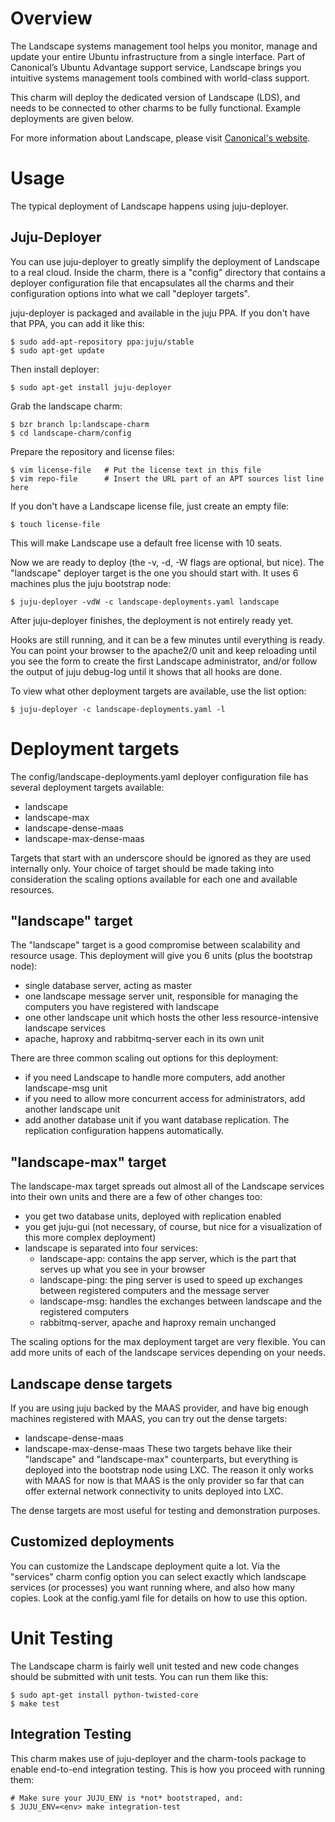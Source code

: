 Overview
========

The Landscape systems management tool helps you monitor, manage and update your
entire Ubuntu infrastructure from a single interface. Part of Canonical’s
Ubuntu Advantage support service, Landscape brings you intuitive systems
management tools combined with world-class support.

This charm will deploy the dedicated version of Landscape (LDS), and needs to be
connected to other charms to be fully functional.  Example deployments are given
below.

For more information about Landscape, please visit
[Canonical's website](http://canonical.com/landscape).

Usage
=====

The typical deployment of Landscape happens using juju-deployer.

Juju-Deployer
-------------

You can use juju-deployer to greatly simplify the deployment of Landscape to a
real cloud.  Inside the charm, there is a "config" directory that contains a
deployer configuration file that encapsulates all the charms and their
configuration options into what we call "deployer targets".

juju-deployer is packaged and available in the juju PPA. If you don't have that
PPA, you can add it like this:

    $ sudo add-apt-repository ppa:juju/stable
    $ sudo apt-get update

Then install deployer:

    $ sudo apt-get install juju-deployer

Grab the landscape charm:

    $ bzr branch lp:landscape-charm
    $ cd landscape-charm/config

Prepare the repository and license files:

    $ vim license-file   # Put the license text in this file
    $ vim repo-file      # Insert the URL part of an APT sources list line here

If you don't have a Landscape license file, just create an empty file:

    $ touch license-file

This will make Landscape use a default free license with 10 seats.

Now we are ready to deploy (the -v, -d, -W flags are optional, but nice). The
"landscape" deployer target is the one you should start with. It uses 6
machines plus the juju bootstrap node:

    $ juju-deployer -vdW -c landscape-deployments.yaml landscape

After juju-deployer finishes, the deployment is not entirely ready yet.

Hooks are still running, and it can be a few minutes until everything is ready.
You can point your browser to the apache2/0 unit and keep reloading until you
see the form to create the first Landscape administrator, and/or follow the
output of juju debug-log until it shows that all hooks are done.

To view what other deployment targets are available, use the list option:

    $ juju-deployer -c landscape-deployments.yaml -l


Deployment targets
==================

The config/landscape-deployments.yaml deployer configuration file has several
deployment targets available:

  * landscape
  * landscape-max
  * landscape-dense-maas
  * landscape-max-dense-maas

Targets that start with an underscore should be ignored as they are used
internally only. Your choice of target should be made taking into consideration
the scaling options available for each one and available resources.

"landscape" target
------------------
The "landscape" target is a good compromise between scalability and resource
usage. This deployment will give you 6 units (plus the bootstrap node):
  * single database server, acting as master
  * one landscape message server unit, responsible for managing the computers
    you have registered with landscape
  * one other landscape unit which hosts the other less resource-intensive
    landscape services
  * apache, haproxy and rabbitmq-server each in its own unit

There are three common scaling out options for this deployment:
 * if you need Landscape to handle more computers, add another landscape-msg
   unit
 * if you need to allow more concurrent access for administrators, add another
   landscape unit
 * add another database unit if you want database replication. The replication
   configuration happens automatically.

"landscape-max" target
----------------------
The landscape-max target spreads out almost all of the Landscape services into
their own units and there are a few of other changes too:
  * you get two database units, deployed with replication enabled
  * you get juju-gui (not necessary, of course, but nice for a visualization
    of this more complex deployment)
  * landscape is separated into four services:
    * landscape-app: contains the app server, which is the part that serves
      up what you see in your browser
    * landscape-ping: the ping server is used to speed up exchanges between
      registered computers and the message server
    * landscape-msg: handles the exchanges between landscape and the
      registered computers
    * rabbitmq-server, apache and haproxy remain unchanged

The scaling options for the max deployment target are very flexible. You can
add more units of each of the landscape services depending on your needs.

Landscape dense targets
-----------------------
If you are using juju backed by the MAAS provider, and have big enough
machines registered with MAAS, you can try out the dense targets:
  * landscape-dense-maas
  * landscape-max-dense-maas
These two targets behave like their "landscape" and "landscape-max"
counterparts, but everything is deployed into the bootstrap node using LXC.
The reason it only works with MAAS for now is that MAAS is the only provider so
far that can offer external network connectivity to units deployed into LXC.

The dense targets are most useful for testing and demonstration purposes.

Customized deployments
-----------------------
You can customize the Landscape deployment quite a lot. Via the "services"
charm config option you can select exactly which landscape services (or
processes) you want running where, and also how many copies. Look at the
config.yaml file for details on how to use this option.

Unit Testing
============

The Landscape charm is fairly well unit tested and new code changes
should be submitted with unit tests.  You can run them like this:

    $ sudo apt-get install python-twisted-core
    $ make test

Integration Testing
-------------------

This charm makes use of juju-deployer and the charm-tools package to enable
end-to-end integration testing.  This is how you proceed with running
them:

    # Make sure your JUJU_ENV is *not* bootstraped, and:
    $ JUJU_ENV=<env> make integration-test
